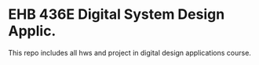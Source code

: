 # EHB 436E Digital System Design Applic.

This repo includes all hws and project in digital design applications course. 

